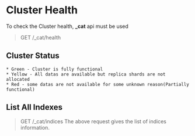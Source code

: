 # Cluster Health

To check the Cluster health, **_cat** api must be used 

> GET /_cat/health

## Cluster Status 
    * Green - Cluster is fully functional
    * Yellow - All datas are available but replica shards are not allocated
    * Red - some datas are not available for some unknown reason(Partially functional)

## List All Indexes

> GET /_cat/indices
 The above request gives the list of indices information.